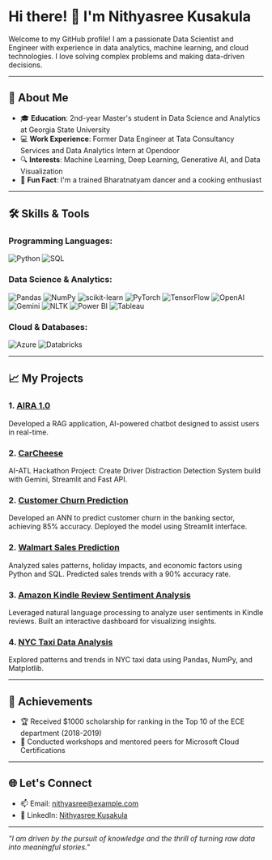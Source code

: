 # Hi there! 👋 I'm Nithyasree Kusakula

Welcome to my GitHub profile! I am a passionate Data Scientist and Engineer with experience in data analytics, machine learning, and cloud technologies. I love solving complex problems and making data-driven decisions.

---

## 🚀 About Me

- 🎓 **Education**: 2nd-year Master's student in Data Science and Analytics at Georgia State University
- 💻 **Work Experience**: Former Data Engineer at Tata Consultancy Services and Data Analytics Intern at Opendoor
- 🔍 **Interests**: Machine Learning, Deep Learning, Generative AI, and Data Visualization
- 🌟 **Fun Fact**: I'm a trained Bharatnatyam dancer and a cooking enthusiast

---

## 🛠️ Skills & Tools

### Programming Languages:
![Python](https://img.shields.io/badge/Python-3776AB?style=for-the-badge&logo=python&logoColor=white)
![SQL](https://img.shields.io/badge/SQL-005C84?style=for-the-badge&logo=amazon-dynamodb&logoColor=white)

### Data Science & Analytics:
![Pandas](https://img.shields.io/badge/Pandas-150458?style=for-the-badge&logo=pandas&logoColor=white)
![NumPy](https://img.shields.io/badge/NumPy-013243?style=for-the-badge&logo=numpy&logoColor=white)
![scikit-learn](https://img.shields.io/badge/scikit--learn-F7931E?style=for-the-badge&logo=scikit-learn&logoColor=white)
![PyTorch](https://img.shields.io/badge/PyTorch-EE4C2C?style=for-the-badge&logo=pytorch&logoColor=white)
![TensorFlow](https://img.shields.io/badge/TensorFlow-FF6F00?style=for-the-badge&logo=tensorflow&logoColor=white)
![OpenAI](https://img.shields.io/badge/OpenAI-412991?style=for-the-badge&logo=openai&logoColor=white)
![Gemini](https://img.shields.io/badge/Gemini-FF6F00?style=for-the-badge&logo=gemini&logoColor=white)
![NLTK](https://img.shields.io/badge/NLTK-008080?style=for-the-badge&logo=nltk&logoColor=white)
![Power BI](https://img.shields.io/badge/Power%20BI-F2C811?style=for-the-badge&logo=power-bi&logoColor=black)
![Tableau](https://img.shields.io/badge/Tableau-E97627?style=for-the-badge&logo=tableau&logoColor=white)

### Cloud & Databases:
![Azure](https://img.shields.io/badge/Microsoft_Azure-0078D4?style=for-the-badge&logo=microsoft-azure&logoColor=white)
![Databricks](https://img.shields.io/badge/Databricks-FF3621?style=for-the-badge&logo=databricks&logoColor=white)

---

## 📈 My Projects

### 1. [AIRA 1.0](https://github.com/Nithya-15/GenAI_projects/blob/main/AIRA%201.0/README.md)
Developed a RAG application, AI-powered chatbot designed to assist users in real-time.

### 2. [CarCheese](https://devpost.com/software/carchees)
AI-ATL Hackathon Project: Create Driver Distraction Detection System build with Gemini, Streamlit and Fast API.

### 2. [Customer Churn Prediction](https://github.com/Nithya-15/Deep-Learning-Projects/blob/main/Bank_Customer_Churn_Prediction/app.py)
Developed an ANN to predict customer churn in the banking sector, achieving 85% accuracy. Deployed the model using Streamlit interface.


### 2. [Walmart Sales Prediction](https://github.com/Nithya-15/Machine-Learning-Projects/tree/main/Walmart%20Sales%20Prediction)
Analyzed sales patterns, holiday impacts, and economic factors using Python and SQL. Predicted sales trends with a 90% accuracy rate.

### 3. [Amazon Kindle Review Sentiment Analysis](https://github.com/Nithya-15/Natural_Language_Processing-Projects/tree/main/Amazon%20Kindle%20review%20Sentiment%20Analysis)
Leveraged natural language processing to analyze user sentiments in Kindle reviews. Built an interactive dashboard for visualizing insights.

### 4. [NYC Taxi Data Analysis](https://github.com/Nithyasree/NYC-Taxi-Data-Analysis)
Explored patterns and trends in NYC taxi data using Pandas, NumPy, and Matplotlib.

---

## 🌟 Achievements

- 🏆 Received $1000 scholarship for ranking in the Top 10 of the ECE department (2018-2019)
- 🎯 Conducted workshops and mentored peers for Microsoft Cloud Certifications

---

## 🌐 Let's Connect

- 📫 Email: [nithyasree@example.com](mailto:nithyasree1506@gmail.com)
- 💼 LinkedIn: [Nithyasree Kusakula](https://www.linkedin.com/in/nithyasree-kusakula-5b3a7a161/)




---

*"I am driven by the pursuit of knowledge and the thrill of turning raw data into meaningful stories."*

